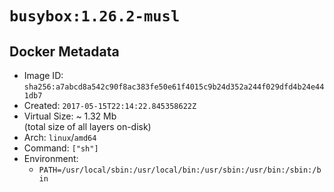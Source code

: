 # `busybox:1.26.2-musl`

## Docker Metadata

- Image ID: `sha256:a7abcd8a542c90f8ac383fe50e61f4015c9b24d352a244f029dfd4b24e441db7`
- Created: `2017-05-15T22:14:22.845358622Z`
- Virtual Size: ~ 1.32 Mb  
  (total size of all layers on-disk)
- Arch: `linux`/`amd64`
- Command: `["sh"]`
- Environment:
  - `PATH=/usr/local/sbin:/usr/local/bin:/usr/sbin:/usr/bin:/sbin:/bin`
